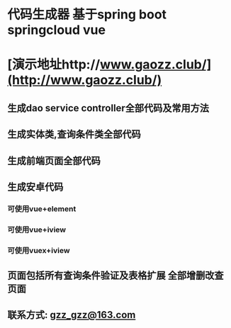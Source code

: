 # 代码生成器 基于spring boot springcloud vue

# [演示地址http://www.gaozz.club/](http://www.gaozz.club/)

## 生成dao service controller全部代码及常用方法

## 生成实体类,查询条件类全部代码

## 生成前端页面全部代码

## 生成安卓代码

### 可使用vue+element

### 可使用vue+iview

### 可使用vuex+iview

## 页面包括所有查询条件验证及表格扩展 全部增删改查页面

## 联系方式: gzz_gzz@163.com
